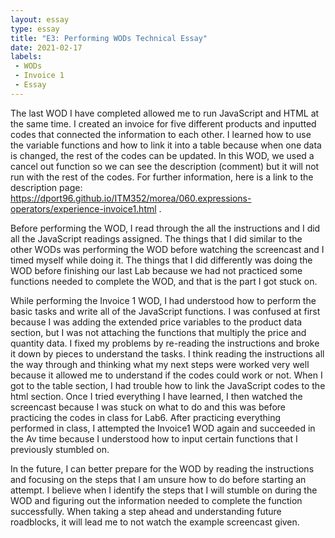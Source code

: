 ```yaml
---
layout: essay
type: essay
title: "E3: Performing WODs Technical Essay"
date: 2021-02-17
labels:
 - WODs
 - Invoice 1
 - Essay
---
```


The last WOD I have completed allowed me to run JavaScript and HTML at the same time. I created an invoice for five different products and inputted codes that connected the information to each other. I learned how to use the variable functions and how to link it into a table because when one data is changed, the rest of the codes can be updated. In this WOD, we used a cancel out function so we can see the description (comment) but it will not run with the rest of the codes. For further information, here is a link to the description page: https://dport96.github.io/ITM352/morea/060.expressions-operators/experience-invoice1.html .

Before performing the WOD, I read through the all the instructions and I did all the JavaScript readings assigned. The things that I did similar to the other WODs was performing the WOD before watching the screencast and I timed myself while doing it. The things that I did differently was doing the WOD before finishing our last Lab because we had not practiced some functions needed to complete the WOD, and that is the part I got stuck on. 

While performing the Invoice 1 WOD, I had understood how to perform the basic tasks and write all of the JavaScript functions. I was confused at first because I was adding the extended price variables to the product data section, but I was not attaching the functions that multiply the price and quantity data. I fixed my problems by re-reading the instructions and broke it down by pieces to understand the tasks. I think reading the instructions all the way through and thinking what my next steps were worked very well because it allowed me to understand if the codes could work or not. When I got to the table section, I had trouble how to link the JavaScript codes to the html section. Once I tried everything I have learned, I then watched the screencast because I was stuck on what to do and this was before practicing the codes in class for Lab6. After practicing everything performed in class, I attempted the Invoice1 WOD again and succeeded in the Av time because I understood how to input certain functions that I previously stumbled on. 

In the future, I can better prepare for the WOD by reading the instructions and focusing on the steps that I am unsure how to do before starting an attempt. I believe when I identify the steps that I will stumble on during the WOD and figuring out the information needed to complete the function successfully. When taking a step ahead and understanding future roadblocks, it will lead me to not watch the example screencast given. 
